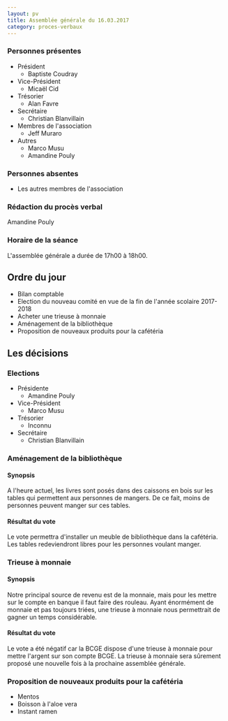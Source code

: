 ```yaml
---
layout: pv
title: Assemblée générale du 16.03.2017
category: proces-verbaux
---
```


### Personnes présentes

*   Président
    *   Baptiste Coudray
*   Vice-Président
    *   Micaël Cid
*   Trésorier
    *   Alan Favre
*   Secrétaire
    *   Christian Blanvillain
*   Membres de l'association
    *   Jeff Muraro
*   Autres
    *   Marco Musu
    *   Amandine Pouly

### Personnes absentes

*   Les autres membres de l'association

### Rédaction du procès verbal

Amandine Pouly

### Horaire de la séance

L'assemblée générale a durée de 17h00 à 18h00.

## Ordre du jour

*   Bilan comptable
*   Election du nouveau comité en vue de la fin de l'année scolaire 2017-2018
*   Acheter une trieuse à monnaie
*   Aménagement de la bibliothèque
*   Proposition de nouveaux produits pour la cafétéria

## Les décisions

### Elections

*   Présidente
    *   Amandine Pouly
*   Vice-Président
    *   Marco Musu
*   Trésorier
    *   Inconnu
*   Secrétaire
    *   Christian Blanvillain

### Aménagement de la bibliothèque

#### Synopsis

A l'heure actuel, les livres sont posés dans des caissons en bois sur les tables qui permettent aux personnes de mangers. De ce fait, moins de personnes peuvent manger sur ces tables.

#### Résultat du vote

Le vote permettra d'installer un meuble de bibliothèque dans la cafétéria. Les tables redeviendront libres pour les personnes voulant manger.

### Trieuse à monnaie

#### Synopsis

Notre principal source de revenu est de la monnaie, mais pour les mettre sur le compte en banque il faut faire des rouleau. Ayant énormément de monnaie et pas toujours triées, une trieuse à monnaie nous permettrait de gagner un temps considérable.

#### Résultat du vote

Le vote a été négatif car la BCGE dispose d'une trieuse à monnaie pour mettre l'argent sur son compte BCGE. La trieuse à monnaie sera sûrement proposé une nouvelle fois à la prochaine assemblée générale.

### Proposition de nouveaux produits pour la cafétéria

*   Mentos
*   Boisson à l'aloe vera
*   Instant ramen

